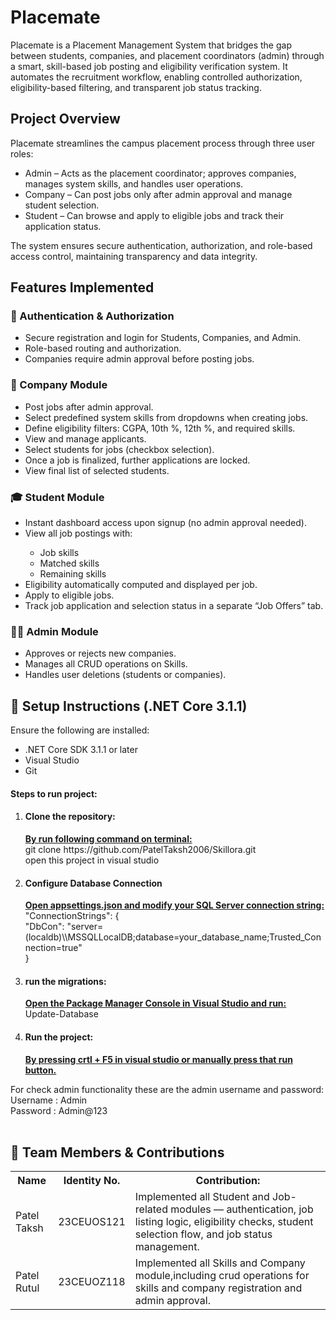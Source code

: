 <h1>Placemate</h1>

<P>Placemate is a Placement Management System that bridges the gap between students, companies, and placement coordinators (admin) through a smart, skill-based job posting and eligibility verification system.
It automates the recruitment workflow, enabling controlled authorization, eligibility-based filtering, and transparent job status tracking.</P>

<h2>Project Overview</h2>
Placemate streamlines the campus placement process through three user roles:
<ul>
  <li>Admin – Acts as the placement coordinator; approves companies, manages system skills, and handles user operations.</li>
  <li>Company – Can post jobs only after admin approval and manage student selection.</li>
  <li>Student – Can browse and apply to eligible jobs and track their application status.</li>
</ul>
The system ensures secure authentication, authorization, and role-based access control, maintaining transparency and data integrity.


<h2>Features Implemented</h2>
<h3>🔐 Authentication & Authorization</h3>
<ul>
  <li>Secure registration and login for Students, Companies, and Admin.</li>
  <li>Role-based routing and authorization.</li>
  <li>Companies require admin approval before posting jobs.</li>
</ul>

<h3>🏢 Company Module</h3>
<ul>
  <li>Post jobs after admin approval.</li>
  <li>Select predefined system skills from dropdowns when creating jobs.</li>
  <li>Define eligibility filters: CGPA, 10th %, 12th %, and required skills.</li>
  <li>View and manage applicants.</li>
  <li>Select students for jobs (checkbox selection).</li>
  <li>Once a job is finalized, further applications are locked.</li>
  <li>View final list of selected students.</li>
</ul>

<h3>🎓 Student Module</h3>
<ul>
  <li>Instant dashboard access upon signup (no admin approval needed).</li>
  <li>View all job postings with:</li>
  <ul>
    <li>Job skills</li>
    <li>Matched skills</li>
    <li>Remaining skills</li>
  </ul>
  <li>Eligibility automatically computed and displayed per job.</li>
  <li>Apply to eligible jobs.</li>
  <li>Track job application and selection status in a separate “Job Offers” tab.</li>
</ul>

<h3>👨‍💼 Admin Module</h3>
<ul>
  <li>Approves or rejects new companies.</li>
  <li>Manages all CRUD operations on Skills.</li>
  <li>Handles user deletions (students or companies).</li>
</ul>


<h2>🚀 Setup Instructions (.NET Core 3.1.1)</h2>
Ensure the following are installed:
<ul>
  <li>.NET Core SDK 3.1.1 or later</li>
  <li>Visual Studio</li>
  <li>Git</li>
</ul>

<h4>Steps to run project:</h4>
<ol>
  <li><h4>Clone the repository:</h4>
    <b><u>By run following command on terminal:</u></b><br>
  git clone https://github.com/PatelTaksh2006/Skillora.git<br>
  open this project in visual studio<br>
  </li>
  <li><h4>Configure Database Connection</h4>
  <b><u>Open appsettings.json and modify your SQL Server connection string:</u></b><br>
    "ConnectionStrings": {<br>
  "DbCon": "server=(localdb)\\MSSQLLocalDB;database=your_database_name;Trusted_Connection=true"<br>
}
  </li>
    <li><h4>run the migrations:</h4>
    <b><u>Open the Package Manager Console in Visual Studio and run:</u></b><br>
      Update-Database
    </li>
    <li><h4>Run the project:</h4>
    <b><u>By pressing crtl + F5 in visual studio or manually press that run button.</u></b>
    </li>
</ol>
For check admin functionality these are the admin username and password:<br>
Username : Admin<br>
Password : Admin@123
<br><br>

<h2>👥 Team Members & Contributions</h2>
<table>
  <tr>
    <th>Name</th>
    <th>Identity No.</th>
    <th>Contribution:</th>
  </tr>
  <tr>
    <td>Patel Taksh</td>
    <td>23CEUOS121</td>
    <td>Implemented all Student and Job-related modules — authentication, job listing logic, eligibility checks, student selection flow, and job status management.</td>
  </tr>
  <tr>
    <td>Patel Rutul</td>
    <td>23CEUOZ118</td>
    <td>Implemented all Skills and Company module,including crud operations for skills and company registration and admin approval.</td>
  </tr>
</table>
